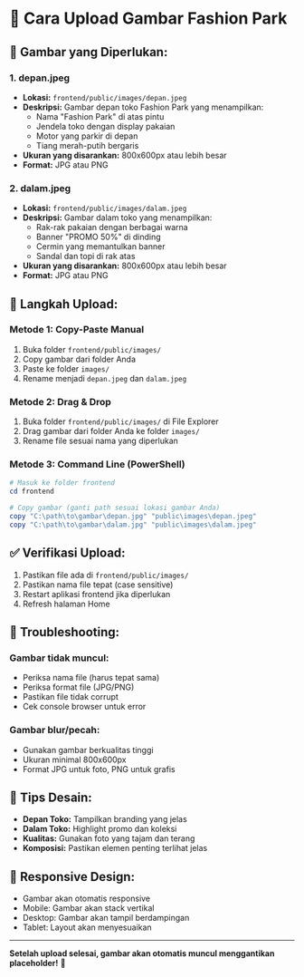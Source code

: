 # 📸 Cara Upload Gambar Fashion Park

## 🎯 **Gambar yang Diperlukan:**

### 1. **depan.jpeg**
- **Lokasi:** `frontend/public/images/depan.jpeg`
- **Deskripsi:** Gambar depan toko Fashion Park yang menampilkan:
  - Nama "Fashion Park" di atas pintu
  - Jendela toko dengan display pakaian
  - Motor yang parkir di depan
  - Tiang merah-putih bergaris
- **Ukuran yang disarankan:** 800x600px atau lebih besar
- **Format:** JPG atau PNG

### 2. **dalam.jpeg**
- **Lokasi:** `frontend/public/images/dalam.jpeg`
- **Deskripsi:** Gambar dalam toko yang menampilkan:
  - Rak-rak pakaian dengan berbagai warna
  - Banner "PROMO 50%" di dinding
  - Cermin yang memantulkan banner
  - Sandal dan topi di rak atas
- **Ukuran yang disarankan:** 800x600px atau lebih besar
- **Format:** JPG atau PNG

## 📁 **Langkah Upload:**

### **Metode 1: Copy-Paste Manual**
1. Buka folder `frontend/public/images/`
2. Copy gambar dari folder Anda
3. Paste ke folder `images/`
4. Rename menjadi `depan.jpeg` dan `dalam.jpeg`

### **Metode 2: Drag & Drop**
1. Buka folder `frontend/public/images/` di File Explorer
2. Drag gambar dari folder Anda ke folder `images/`
3. Rename file sesuai nama yang diperlukan

### **Metode 3: Command Line (PowerShell)**
```powershell
# Masuk ke folder frontend
cd frontend

# Copy gambar (ganti path sesuai lokasi gambar Anda)
copy "C:\path\to\gambar\depan.jpg" "public\images\depan.jpeg"
copy "C:\path\to\gambar\dalam.jpg" "public\images\dalam.jpeg"
```

## ✅ **Verifikasi Upload:**
1. Pastikan file ada di `frontend/public/images/`
2. Pastikan nama file tepat (case sensitive)
3. Restart aplikasi frontend jika diperlukan
4. Refresh halaman Home

## 🔧 **Troubleshooting:**

### **Gambar tidak muncul:**
- Periksa nama file (harus tepat sama)
- Periksa format file (JPG/PNG)
- Pastikan file tidak corrupt
- Cek console browser untuk error

### **Gambar blur/pecah:**
- Gunakan gambar berkualitas tinggi
- Ukuran minimal 800x600px
- Format JPG untuk foto, PNG untuk grafis

## 🎨 **Tips Desain:**
- **Depan Toko:** Tampilkan branding yang jelas
- **Dalam Toko:** Highlight promo dan koleksi
- **Kualitas:** Gunakan foto yang tajam dan terang
- **Komposisi:** Pastikan elemen penting terlihat jelas

## 📱 **Responsive Design:**
- Gambar akan otomatis responsive
- Mobile: Gambar akan stack vertikal
- Desktop: Gambar akan tampil berdampingan
- Tablet: Layout akan menyesuaikan

---

**Setelah upload selesai, gambar akan otomatis muncul menggantikan placeholder!** 🎉
